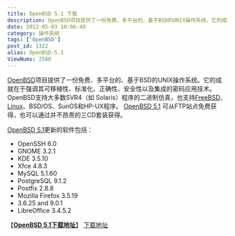 ```yaml
---
title: OpenBSD 5.1 下载
description: OpenBSD项目提供了一份免费、多平台的、基于BSD的UNIX操作系统。它的成就在于强调其可移植性、标准化、正确性、安全性以及集成的密码应用技术。OpenBSD支持大多数SVR4（如Solaris）程序的二进制仿真，也支持FreeBSD、Linux、BSD/OS、SunOS和HP-UX程序。OpenBSD5.1 可从FTP站点免费获得，也可以通过并不昂贵的三CD套装获得。Ope
date: 2012-05-03 10:06:49
category: 操作系统
tags: ['OpenBSD']
post_id: 1322
alias: OpenBSD-5.1
ViewNums: 2500
---
```


[OpenBSD](/tags/OpenBSD)项目提供了一份免费、多平台的、基于BSD的UNIX操作系统。它的成就在于强调其可移植性、标准化、正确性、安全性以及集成的密码应用技术。OpenBSD支持大多数SVR4（如 Solaris）程序的二进制仿真，也支持[FreeBSD](/tags/FreeBSD)、[Linux](/tags/Linux)、BSD/OS、SunOS和HP-UX程序。 [OpenBSD 5.1](/blog/openbsd-51) 可从FTP站点免费获得，也可以通过并不昂贵的三CD套装获得。

[OpenBSD 5.1](/blog/openbsd-51)更新的软件包括：

* OpenSSH 6.0
* GNOME 3.2.1
* KDE 3.5.10
* Xfce 4.8.3
* MySQL 5.1.60
* PostgreSQL 9.1.2
* Postfix 2.8.8
* Mozilla Firefox 3.5.19
* 3.6.25 and 9.0.1
* LibreOffice 3.4.5.2

【[**OpenBSD 5.1下载地址**](/blog/openbsd-51)】
 [下载地址](download.asp?id=486)

